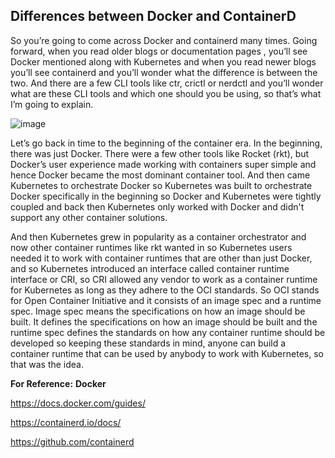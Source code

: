 ## Differences between Docker and ContainerD

So you’re going to come across Docker and containerd many times. Going forward, when you read older blogs or
documentation pages , you’ll see Docker mentioned along with Kubernetes and when you read newer blogs you’ll see 
containerd and you’ll wonder what the difference is between the two. And there are a few CLI tools like ctr, crictl or
nerdctl and you’ll wonder what are these CLI tools and which one should you be using, so that’s what I’m going to explain.

![image](https://github.com/naveen9596/Kubernetes--IAS-Batch/assets/108785228/964e371a-c6c7-44e5-a8bd-fa92ff0e7b48)


Let’s go back in time to the beginning of the container era. In the beginning, there was just Docker. There were a few other tools like Rocket (rkt), but Docker’s user experience made working with containers super simple and hence Docker became the most dominant container tool. And then came Kubernetes to orchestrate Docker so Kubernetes was built to orchestrate Docker specifically in the beginning so Docker and Kubernetes were tightly coupled and back then Kubernetes only worked with Docker and didn't support any other container solutions.

And then Kubernetes grew in popularity as a container orchestrator and now other container runtimes like rkt wanted in so Kubernetes users needed it to work with container runtimes that are other than just Docker, and so Kubernetes introduced an interface called container runtime interface or CRI, so CRI allowed any vendor to work as a container runtime for Kubernetes as long as they adhere to the OCI standards. So OCI stands for Open Container Initiative and it consists of an image spec and a runtime spec. Image spec means the specifications on how an image should be built. It defines the specifications on how an image should be built and the runtime spec defines the standards on how any container runtime should be developed so keeping these standards in mind, anyone can build a container runtime that can be used by anybody to work with Kubernetes, so that was the idea.

**For Reference:**
**Docker**

https://docs.docker.com/guides/                                                                

https://containerd.io/docs/

https://github.com/containerd




